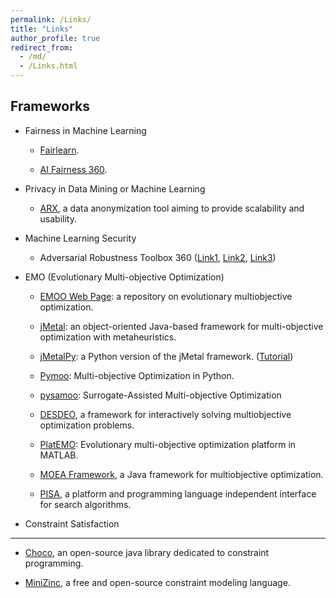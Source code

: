 ```yaml
---
permalink: /Links/
title: "Links"
author_profile: true
redirect_from: 
  - /md/
  - /Links.html
---
```


<!--
<font color=Blue>Framework and Platform</font>
-->

Frameworks
-------------


- Fairness in Machine Learning

  - [Fairlearn](https://fairlearn.org/).

  - [AI Fairness 360](https://ai-fairness-360.org/).
    

- Privacy in Data Mining or Machine Learning

  - [ARX](https://github.com/arx-deidentifier/arx),  a data anonymization tool aiming to provide scalability and usability. 


- Machine Learning Security

  - Adversarial Robustness Toolbox 360 ([Link1](https://github.com/Trusted-AI/adversarial-robustness-toolbox), [Link2](https://www.ibm.com/blogs/research/2019/09/adversarial-robustness-360-toolbox-v1-0/), [Link3](https://github.com/Trusted-AI/adversarial-robustness-toolbox/wiki/))


- EMO (Evolutionary Multi-objective Optimization)

  - [EMOO Web Page](http://delta.cs.cinvestav.mx/~ccoello/EMOO/): a repository on evolutionary multiobjective optimization.

  - [jMetal](https://github.com/jMetal/jMetal): an object-oriented Java-based framework for multi-objective optimization with metaheuristics. 

  - [jMetalPy](https://github.com/jMetal/jMetalPy): a Python version of the jMetal framework. ([Tutorial](https://jmetal.github.io/jMetalPy/tutorials.html))

  - [Pymoo](https://pymoo.org/): Multi-objective Optimization in Python.

  - [pysamoo](https://anyoptimization.com/projects/pysamoo/): Surrogate-Assisted Multi-objective Optimization
  
  - [DESDEO](https://desdeo.misitano.xyz/), a framework for interactively solving multiobjective optimization problems.

  - [PlatEMO](https://github.com/BIMK/PlatEMO): Evolutionary multi-objective optimization platform in MATLAB.

  - [MOEA Framework](http://moeaframework.org/), a Java framework for multiobjective optimization.

  - [PISA](https://sop.tik.ee.ethz.ch/pisa/?page=principles.php), a platform and programming language independent interface for search algorithms.


- Constraint Satisfaction
-------

  - [Choco](https://choco-solver.org/), an open-source java library dedicated to constraint programming. 

  - [MiniZinc](https://www.minizinc.org/), a free and open-source constraint modeling language.

